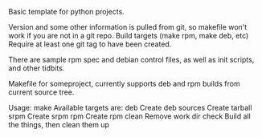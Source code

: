 Basic template for python projects.

Version and some other information is pulled from git, so makefile won't work
if you are not in a git repo. Build targets (make rpm, make deb, etc) Require at least
one git tag to have been created.

There are sample rpm spec and debian control files, as well as init scripts, and other tidbits.


Makefile for someproject, currently supports deb and rpm 
 builds from current source tree.


Usage: make <target>
Available targets are:
	deb			Create deb
	sources			Create tarball
	srpm			Create srpm
	rpm			Create rpm
	clean			Remove work dir
	check			Build all the things, then clean them up

